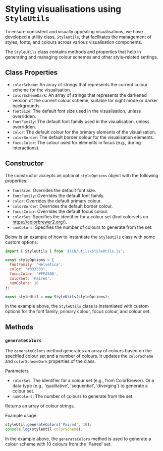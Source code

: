 # Styling visualisations using `StyleUtils`

To ensure consistent and visually appealing visualisations, we have developed a utility class, `StyleUtils`, that facilitates the management of styles, fonts, and colours across various visualisation components.

The `StyleUtils` class contains methods and properties that help in generating and managing colour schemes and other style-related settings.

## Class Properties

- `colorScheme`: An array of strings that represents the current colour scheme for the visualisation.
- `colorSchemeDark`: An array of strings that represents the darkened version of the current colour scheme, suitable for night mode or darker backgrounds.
- `fontSize`: The default font size used in the visualisation, unless overridden.
- `fontFamily`: The default font family used in the visualisation, unless overridden.
- `color`: The default colour for the primary elements of the visualisation.
- `colorBorder`: The default border colour for the visualisation elements.
- `focusColor`: The colour used for elements in focus (e.g., during interactions).

## Constructor

The constructor accepts an optional `styleOptions` object with the following properties:

- `fontSize`: Overrides the default font size.
- `fontFamily`: Overrides the default font family.
- `color`: Overrides the default primary colour.
- `colorBorder`: Overrides the default border colour.
- `focusColor`: Overrides the default focus colour.
- `colorSet`: Specifies the identifier for a colour set (find colorsets on https://colorbrewer2.org/).
- `numColors`: Specifies the number of colours to generate from the set.

Below is an example of how to instantiate the `StyleUtils` class with some custom options:

```javascript
import { StyleUtils } from '$lib/utils/StyleUtils.js';

const styleOptions = {
  fontFamily: 'Helvetica',
  color: '#333333',
  focusColor: '#FF4500',
  colorSet: 'Paired',
  numColors: 10
};

const styleUtil = new StyleUtils(styleOptions);
```

In the example above, the `StyleUtils` class is instantiated with custom options for the font family, primary colour, focus colour, and colour set.

## Methods

### `generateColors`

The `generateColors` method generates an array of colours based on the specified colour set and a number of colours. It updates the `colorScheme` and `colorSchemeDark` properties of the class.

Parameters

- `colorSet`: The identifier for a colour set (e.g., from ColorBrewer). Or a data type (e.g., 'qualitative', 'sequential', 'diverging') to generate a colour set.
- `numColors`: The number of colours to generate from the set.

Returns an array of colour strings.

Example usage:

```javascript
styleUtil.generateColors('Paired', 10);
console.log(styleUtil.colorScheme);
```

In the example above, the `generateColors` method is used to generate a colour scheme with 10 colours from the 'Paired' set.
